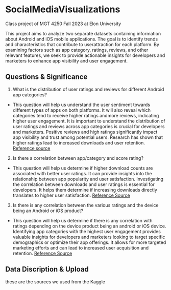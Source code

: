 # SocialMediaVisualizations
Class project of MGT 4250 Fall 2023 at Elon University

This project aims to analyze two separate datasets containing information about Android and iOS mobile applications. The goal is to identify trends and characteristics that contribute to userattraction for each platform. By examining factors such as app category, ratings, reviews, and other relevant features, we seek to provide actionable insights for developers and marketers to enhance app visibility and user engagement.

## Questions & Significance 
1) What is the distribution of user ratings and reviews for different Android app categories?
  -  This question will help us understand the user sentiment towards different types of apps on both platforms. It will also reveal which categories tend to receive higher ratings andmore reviews, indicating higher user engagement. It is important to understand the distribution of user ratings and reviews across app categories is crucial for developers and marketers. Positive reviews and high ratings significantly impact app visibility and trust among potential users. Research has shown that higher ratings lead to increased downloads and user retention.
[Reference source](https://www.alchemer.com/resources/blog/differences-between-ios-and-android-app-ratings-and-reviews/)
2) Is there a correlation between app/category and score rating?
  - This question will help us determine if higher download counts are associated with better user ratings. It can provide insights into the relationship between app popularity and user satisfaction. Investigating the correlation between downloads and user ratings is essential for developers. It helps them determine if increasing downloads directly translates to higher user satisfaction.
[Reference Source](https://www.businessofapps.com/insights/ratings-reviews-affect-consumer-decision-download-apps/)
3) Is there is any correlation between the various ratings and the device being an Android or iOS product?
  - This question will help us determine if there is any correlation with ratings depending on the device product being an android or iOS device.  Identifying app categories with the highest user engagement provides valuable insights for developers and marketers looking to target specific demographics or optimize their app offerings. It allows for more targeted marketing efforts and can lead to increased user acquisition and retention.
[Reference Source](https://www.businessofapps.com/data/most-popular-apps/ )

## Data Discription & Upload
these are the sources we used from the Kaggle 
